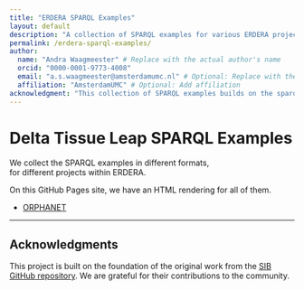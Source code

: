 ```yaml
---
title: "ERDERA SPARQL Examples"
layout: default
description: "A collection of SPARQL examples for various ERDERA projects."
permalink: /erdera-sparql-examples/
author: 
  name: "Andra Waagmeester" # Replace with the actual author's name
  orcid: "0000-0001-9773-4008"
  email: "a.s.waagmeester@amsterdamumc.nl" # Optional: Replace with the author's email
  affiliation: "AmsterdamUMC" # Optional: Add affiliation
acknowledgment: "This collection of SPARQL examples builds on the sparql-examples repository provided by [SIB ](https://github.com/SIB-Swiss)."
---
```


# Delta Tissue Leap SPARQL Examples

We collect the SPARQL examples in different formats,  
for different projects within ERDERA.

On this GitHub Pages site, we have an HTML rendering for all of them.

 * [ORPHANET](./examples/ORPHANET/)

---

## Acknowledgments

This project is built on the foundation of the original work from the [SIB GitHub repository](https://github.com/SIB-Swiss). We are grateful for their contributions to the community.
